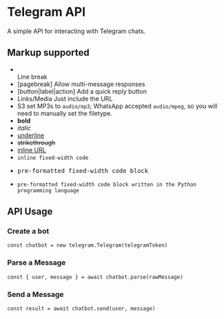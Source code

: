 # Telegram API
A simple API for interacting with Telegram chats.

## Markup supported

- <br/> Line break
- [pagebreak] Allow multi-message responses
- [button|label|action]  Add a quick reply button
- Links/Media Just include the URL
- S3 set MP3s to `audio/mp3`, WhatsApp accepted `audio/mpeg`, so you will need to manually set the filetype. 
- <strong>bold</strong>
- <em>italic</em>
- <ins>underline</ins>
- <strike>strikethrough</strike>
- <a href="http://www.example.com/">inline URL</a>
- <code>inline fixed-width code</code>
- <pre>pre-formatted fixed-width code block</pre>
- <pre><code class="language-python">pre-formatted fixed-width code block written in the Python programming language</code></pre>

## API Usage

### Create a bot
`const chatbot = new telegram.Telegram(telegramToken)`

### Parse a Message
`const { user, message } = await chatbot.parse(rawMessage)`

### Send a Message
`const result = await chatbot.send(user, message)`